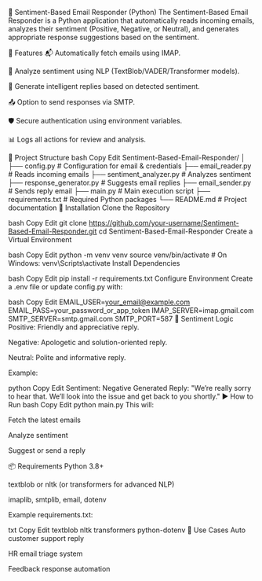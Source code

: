 📧 Sentiment-Based Email Responder (Python)
The Sentiment-Based Email Responder is a Python application that automatically reads incoming emails, analyzes their sentiment (Positive, Negative, or Neutral), and generates appropriate response suggestions based on the sentiment.

🚀 Features
📬 Automatically fetch emails using IMAP.

🧠 Analyze sentiment using NLP (TextBlob/VADER/Transformer models).

🤖 Generate intelligent replies based on detected sentiment.

📤 Option to send responses via SMTP.

🛡️ Secure authentication using environment variables.

📊 Logs all actions for review and analysis.

📂 Project Structure
bash
Copy
Edit
Sentiment-Based-Email-Responder/
│
├── config.py               # Configuration for email & credentials
├── email_reader.py         # Reads incoming emails
├── sentiment_analyzer.py   # Analyzes sentiment
├── response_generator.py   # Suggests email replies
├── email_sender.py         # Sends reply email
├── main.py                 # Main execution script
├── requirements.txt        # Required Python packages
└── README.md               # Project documentation
🔧 Installation
Clone the Repository

bash
Copy
Edit
git clone https://github.com/your-username/Sentiment-Based-Email-Responder.git
cd Sentiment-Based-Email-Responder
Create a Virtual Environment

bash
Copy
Edit
python -m venv venv
source venv/bin/activate   # On Windows: venv\Scripts\activate
Install Dependencies

bash
Copy
Edit
pip install -r requirements.txt
Configure Environment
Create a .env file or update config.py with:

bash
Copy
Edit
EMAIL_USER=your_email@example.com
EMAIL_PASS=your_password_or_app_token
IMAP_SERVER=imap.gmail.com
SMTP_SERVER=smtp.gmail.com
SMTP_PORT=587
🧠 Sentiment Logic
Positive: Friendly and appreciative reply.

Negative: Apologetic and solution-oriented reply.

Neutral: Polite and informative reply.

Example:

python
Copy
Edit
Sentiment: Negative
Generated Reply: "We’re really sorry to hear that. We’ll look into the issue and get back to you shortly."
▶️ How to Run
bash
Copy
Edit
python main.py
This will:

Fetch the latest emails

Analyze sentiment

Suggest or send a reply

📦 Requirements
Python 3.8+

textblob or nltk (or transformers for advanced NLP)

imaplib, smtplib, email, dotenv

Example requirements.txt:

txt
Copy
Edit
textblob
nltk
transformers
python-dotenv
📌 Use Cases
Auto customer support reply

HR email triage system

Feedback response automation



